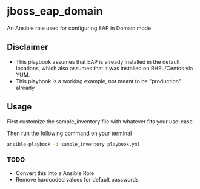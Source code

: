 # jboss_eap_domain
An Ansible role used for configuring EAP in Domain mode.

## Disclaimer
- This playbook assumes that EAP is already installed in the default locations, which also assumes that it was installed on RHEL/Centos via YUM.
- This playbook is a working example, not meant to be "production" already

## Usage
First customize the sample_inventory file with whatever fits your use-case.

Then run the following command on your terminal
```bash
ansible-playbook -i sample_inventory playbook.yml
```

### TODO
- Convert this into a Ansible Role
- Remove hardcoded values for default passwords
